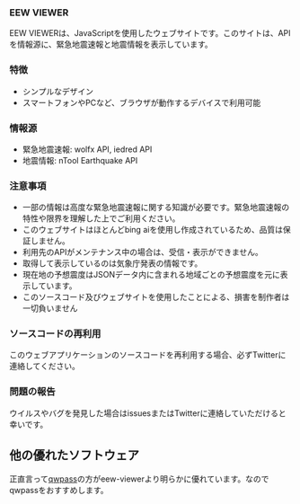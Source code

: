 ### EEW VIEWER
EEW VIEWERは、JavaScriptを使用したウェブサイトです。このサイトは、APIを情報源に、緊急地震速報と地震情報を表示しています。

### 特徴
- シンプルなデザイン
- スマートフォンやPCなど、ブラウザが動作するデバイスで利用可能
### 情報源
- 緊急地震速報: wolfx API, iedred API
- 地震情報: nTool Earthquake API
### 注意事項
- 一部の情報は高度な緊急地震速報に関する知識が必要です。緊急地震速報の特性や限界を理解した上でご利用ください。
- このウェブサイトはほとんどbing aiを使用し作成されているため、品質は保証しません。
- 利用先のAPIがメンテナンス中の場合は、受信・表示ができません。
- 取得して表示しているのは気象庁発表の情報です。
- 現在地の予想震度はJSONデータ内に含まれる地域ごとの予想震度を元に表示しています。
- このソースコード及びウェブサイトを使用したことによる、損害を制作者は一切負いません
### ソースコードの再利用
このウェブアプリケーションのソースコードを再利用する場合、必ずTwitterに連絡してください。

### 問題の報告
ウイルスやバグを発見した場合はissuesまたはTwitterに連絡していただけると幸いです。

## 他の優れたソフトウェア
正直言って[qwpass](https://qwpass.svdprev.info/)の方がeew-viewerより明らかに優れています。なのでqwpassをおすすめします。
